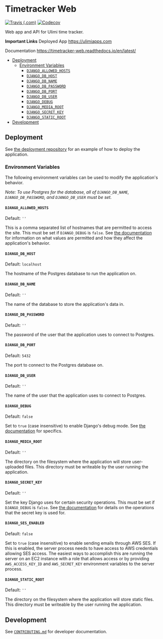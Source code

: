 # Timetracker Web

[![Travis (.com)](https://img.shields.io/travis/com/comp523-jarvis/timetracker-web.svg)](https://travis-ci.com/comp523-jarvis/timetracker-web)
[![Codecov](https://img.shields.io/codecov/c/github/comp523-jarvis/timetracker-web.svg)](https://codecov.io/gh/comp523-jarvis/timetracker-web)

Web app and API for Ulimi time tracker.

**Important Links**
Deployed App
  https://ulimiapps.com
  
Documentation
  https://timetracker-web.readthedocs.io/en/latest/

<!-- toc -->

- [Deployment](#deployment)
  * [Environment Variables](#environment-variables)
    + [`DJANGO_ALLOWED_HOSTS`](#django_allowed_hosts)
    + [`DJANGO_DB_HOST`](#django_db_host)
    + [`DJANGO_DB_NAME`](#django_db_name)
    + [`DJANGO_DB_PASSWORD`](#django_db_password)
    + [`DJANGO_DB_PORT`](#django_db_port)
    + [`DJANGO_DB_USER`](#django_db_user)
    + [`DJANGO_DEBUG`](#django_debug)
    + [`DJANGO_MEDIA_ROOT`](#django_media_root)
    + [`DJANGO_SECRET_KEY`](#django_secret_key)
    + [`DJANGO_STATIC_ROOT`](#django_static_root)
- [Development](#development)

<!-- tocstop -->

## Deployment

See [the deployment repository](https://github.com/comp523-jarvis/timetracker-web-deployment) for an example of how to deploy the application.

### Environment Variables

The following environment variables can be used to modify the application's behavior.

*Note: To use Postgres for the database, all of `DJANGO_DB_NAME`, `DJANGO_DB_PASSWORD`, and `DJANGO_DB_USER` must be set.*

#### `DJANGO_ALLOWED_HOSTS`

Default: `''`

This is a comma separated list of hostnames that are permitted to access the site. This must be set if `DJANGO_DEBUG` is `false`. See [the documentation](https://docs.djangoproject.com/en/2.1/ref/settings/#std:setting-ALLOWED_HOSTS) for information on what values are permitted and how they affect the application's behavior.

#### `DJANGO_DB_HOST`

Default: `localhost`

The hostname of the Postgres database to run the application on.

#### `DJANGO_DB_NAME`

Default: `''`

The name of the database to store the application's data in.

#### `DJANGO_DB_PASSWORD`

Default: `''`

The password of the user that the application uses to connect to Postgres.

#### `DJANGO_DB_PORT`

Default: `5432`

The port to connect to the Postgres database on.

#### `DJANGO_DB_USER`

Default: `''`

The name of the user that the application uses to connect to Postgres.

#### `DJANGO_DEBUG`

Default: `false`

Set to `true` (case insensitive) to enable Django's debug mode. See [the documentation](https://docs.djangoproject.com/en/2.1/ref/settings/#debug) for specifics.

#### `DJANGO_MEDIA_ROOT`

Default: `''`

The directory on the filesystem where the application will store user-uploaded files. This directory must be writeable by the user running the application.

#### `DJANGO_SECRET_KEY`

Default: `''`

Set the key Django uses for certain security operations. This must be set if `DJANGO_DEBUG` is `false`. See [the documentation](https://docs.djangoproject.com/en/2.1/ref/settings/#std:setting-SECRET_KEY) for details on the operations that the secret key is used for. 

#### `DJANGO_SES_ENABLED`

Default: `false`

Set to `true` (case insensitive) to enable sending emails through AWS SES. If this is enabled, the server process needs to have access to AWS credentials allowing SES access. The easiest ways to accomplish this are running the server on an EC2 instance with a role that allows access or by providing `AWS_ACCESS_KEY_ID` and `AWS_SECRET_KEY` environment variables to the server process.

#### `DJANGO_STATIC_ROOT`

Default: `''`

The directory on the filesystem where the application will store static files. This directory must be writeable by the user running the application.

## Development

See [`CONTRIBUTING.md`](CONTRIBUTING.md) for developer documentation.
